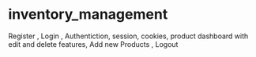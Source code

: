 # inventory_management
Register , Login , Authentiction, session, cookies, product dashboard with edit and delete features, Add new Products , Logout
